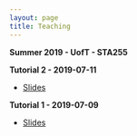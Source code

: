 ```yaml
---
layout: page
title: Teaching
---
```


**Summer 2019 - UofT - STA255**

**Tutorial 2 - 2019-07-11**
- <a href="https://daveveitch.github.io/teaching/2019S-STA255/Tutorial2.pdf">Slides</a>

**Tutorial 1 - 2019-07-09**
- <a href="https://daveveitch.github.io/teaching/2019S-STA255/Tutorial1.pdf">Slides</a>
